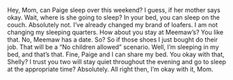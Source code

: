 Hey, Mom, can Paige sleep over this weekend?
I guess, if her mother says okay.
Wait, where is she going to sleep?
In your bed, you can sleep on the couch.
Absolutely not.
I’ve already changed my brand of loafers.
I am not changing my sleeping quarters.
How about you stay at Meemaw’s? You like that.
No, Meemaw has a date.
So?
So if those shoes I just bought do their job.
That will be a “No children allowed” scenario.
Well, I’m sleeping in my bed, and that’s that.
Fine, Paige and I can share my bed.
You okay with that, Shelly?
I trust you two will stay quiet throughout the evening
and go to sleep at the appropriate time?
Absolutely.
All right then, I’m okay with it, Mom.


